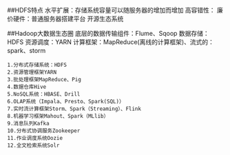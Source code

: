 ##HDFS特点
	水平扩展：存储系统容量可以随服务器的增加而增加
	高容错性：
	廉价硬件：普通服务器搭建平台
	开源生态系统
	
##Hadoop大数据生态圈
	底层的数据传输组件：Flume、Sqoop
	数据存储：HDFS
	资源调度：YARN
	计算框架：MapReduce(离线的计算框架)、流式的：spark、storm

	1.分布式存储系统：HDFS
	2.资源管理框架YARN
	3.批处理框架MapReduce、Pig
	4.数据仓库Hive
	5.NoSQL系统：HBASE、Drill
	6.OLAP系统（Impala、Presto、Spark(SQL)）
	7.实时流计算框架Storm、Spark（Streaming）、Flink
	8.机器学习框架Mahout、Spark（MLlib）
	9.消息队列Kafka
	10.分布式协调服务Zookeeper
	11.作业调度系统Oozie
	12.全文检索系统Solr
	
	
	
